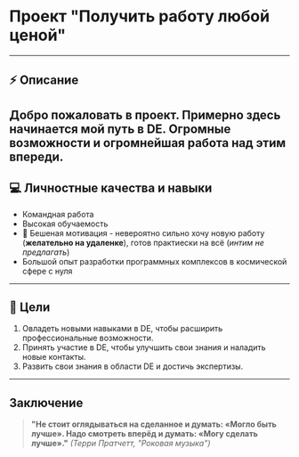 # Проект "Получить работу любой ценой"
---
## :zap: Описание

Добро пожаловать в проект. Примерно здесь начинается мой путь в DE. Огромные возможности и огромнейшая работа над этим впереди.
---

## :computer: Личностные качества и навыки

- Командная работа
- Высокая обучаемость
- :key: Бешеная мотивация - невероятно сильно хочу новую работу (**желательно на удаленке**), готов практиески на всё (*интим не предлагать*)
- Большой опыт разработки программных комплексов в космической сфере с нуля
---
## :dart: Цели

1. Овладеть новыми навыками в DE, чтобы расширить профессиональные возможности.
2. Принять участие в DE, чтобы улучшить свои знания и наладить новые контакты.
3. Развить свои знания в области DE и достичь экспертизы.
---

## Заключение

> **"Не стоит оглядываться на сделанное и думать: «Могло быть лучше».
> Надо смотреть вперёд и думать: «Могу сделать лучше»."**
> *(Терри Пратчетт, "Роковая музыка")*
